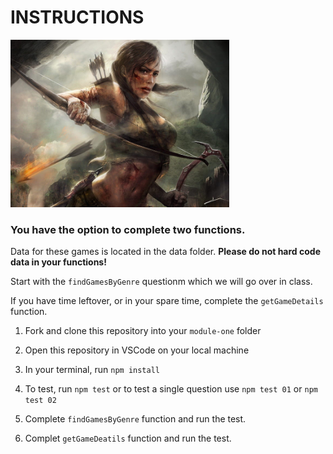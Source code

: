 # INSTRUCTIONS


<img src = "./assets/lara-croft-peakpx.jpg" alt="Lara Croft - peakpx" width="350">
<!--![Lara Croft - peakpx](./assets/lara-croft-peakpx.jpg)-->

### You have the option to complete two functions.
Data for these games is located in the data folder. 
**Please do not hard code data in your functions!**

Start with the `findGamesByGenre` questionm which we will go over in class. 

If you have time leftover, or in your spare time, complete the `getGameDetails` function.


1. Fork and clone this repository into your `module-one` folder

1. Open this repository in VSCode on your local machine

1. In your terminal, run `npm install`

1. To test, run `npm test` or to test a single question use `npm test 01` or `npm test 02`

1. Complete `findGamesByGenre` function and run the test.

1. Complet `getGameDeatils` function and run the test.